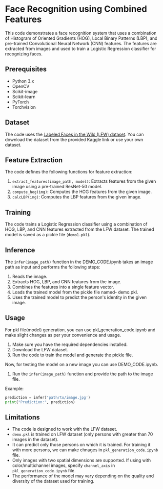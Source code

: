 # Face Recognition using Combined Features

This code demonstrates a face recognition system that uses a combination of Histogram of Oriented Gradients (HOG), Local Binary Patterns (LBP), and pre-trained Convolutional Neural Network (CNN) features. The features are extracted from images and used to train a Logistic Regression classifier for recognizing faces.

## Prerequisites

- Python 3.x
- OpenCV
- Scikit-image
- Scikit-learn
- PyTorch
- Torchvision

## Dataset

The code uses the [Labeled Faces in the Wild (LFW) dataset]([http://vis-www.cs.umass.edu/lfw/](https://www.kaggle.com/datasets/jessicali9530/lfw-dataset)). You can download the dataset from the provided Kaggle link or use your own dataset.

## Feature Extraction

The code defines the following functions for feature extraction:

1. `extract_features(image_path, model)`: Extracts features from the given image using a pre-trained ResNet-50 model.
2. `compute_hog(img)`: Computes the HOG features from the given image.
3. `calcLBP(img)`: Computes the LBP features from the given image.

## Training

The code trains a Logistic Regression classifier using a combination of HOG, LBP, and CNN features extracted from the LFW dataset. The trained model is saved as a pickle file (`demo1.pkl`).

## Inference

The `infer(image_path)` function in the DEMO_CODE.ipynb takes an image path as input and performs the following steps:

1. Reads the image.
2. Extracts HOG, LBP, and CNN features from the image.
3. Combines the features into a single feature vector.
4. Loads the trained model from the pickle file named- demo.pkl.
5. Uses the trained model to predict the person's identity in the given image.

## Usage

For pkl file(model) generation, you can use pkl_generation_code.ipynb and make slight changes as per your convenience and usage.

1. Make sure you have the required dependencies installed.
2. Download the LFW dataset.
3. Run the code to train the model and generate the pickle file.

Now, for testing the model on a new image you can use DEMO_CODE.ipynb.

1. Run the `infer(image_path)` function and provide the path to the image file.

Example:

```python
prediction = infer('path/to/image.jpg')
print("Prediction:", prediction)
```

## Limitations

- The code is designed to work with the LFW dataset.
- `demo.pkl` is trained on LFW dataset (only persons with greater than 70 images in the dataset). 
- It can predict only those persons on which it is trained. For training it with more persons, we can make chnages in `pkl_generation_code.ipynb` file.
- Only images with two spatial dimensions are supported. If using with color/multichannel images, specify `channel_axis` in `pkl_generation_code.ipynb` file.
- The performance of the model may vary depending on the quality and diversity of the dataset used for training.
